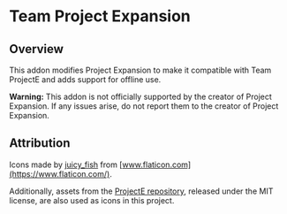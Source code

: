# Team Project Expansion

## Overview

This addon modifies Project Expansion to make it compatible with Team ProjectE and adds support for offline use.

**Warning:** This addon is not officially supported by the creator of Project Expansion. If any issues arise, do not report them to the creator of Project Expansion.

## Attribution

Icons made by [juicy_fish](https://www.flaticon.com/authors/juicy-fish) from [www.flaticon.com](https://www.flaticon.com/).

Additionally, assets from the [ProjectE repository](https://github.com/sinkillerj/ProjectE), released under the MIT license, are also used as icons in this project.
